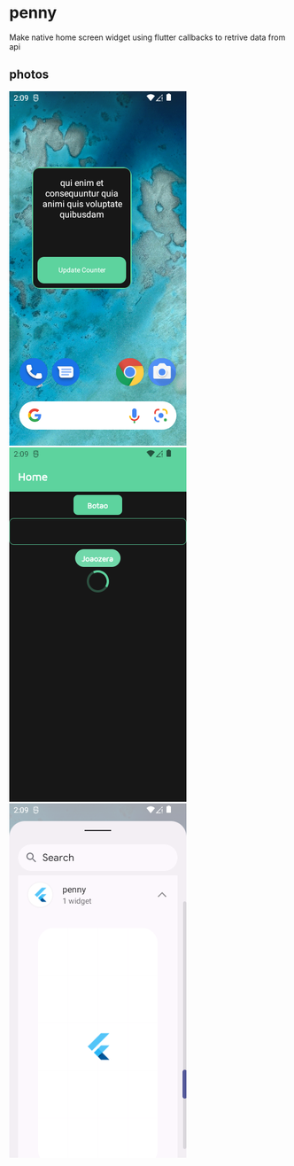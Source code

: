 # penny

Make native home screen widget using flutter callbacks to retrive data from api

## photos
![home_screen](https://github.com/jmjp/flutter-home-screen-widget/blob/main/images/home_screen.png?raw=true)
![app](https://github.com/jmjp/flutter-home-screen-widget/blob/main/images/app_main.png?raw=true)
![widget_menu](https://github.com/jmjp/flutter-home-screen-widget/blob/main/images/widget_menu.png?raw=true)
